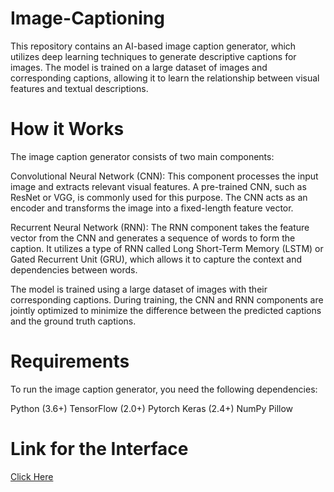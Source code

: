 # Image-Captioning
This repository contains an AI-based image caption generator, which utilizes deep learning techniques to generate descriptive captions for images. The model is trained on a large dataset of images and corresponding captions, allowing it to learn the relationship between visual features and textual descriptions.

# How it Works
The image caption generator consists of two main components:

Convolutional Neural Network (CNN): This component processes the input image and extracts relevant visual features. A pre-trained CNN, such as ResNet or VGG, is commonly used for this purpose. The CNN acts as an encoder and transforms the image into a fixed-length feature vector.

Recurrent Neural Network (RNN): The RNN component takes the feature vector from the CNN and generates a sequence of words to form the caption. It utilizes a type of RNN called Long Short-Term Memory (LSTM) or Gated Recurrent Unit (GRU), which allows it to capture the context and dependencies between words.

The model is trained using a large dataset of images with their corresponding captions. During training, the CNN and RNN components are jointly optimized to minimize the difference between the predicted captions and the ground truth captions.

# Requirements
To run the image caption generator, you need the following dependencies:

Python (3.6+)
TensorFlow (2.0+)
Pytorch
Keras (2.4+)
NumPy
Pillow
# Link for the Interface
[Click Here](https://huggingface.co/spaces/vyomsaxenaa/AI-Image-Captioning)
